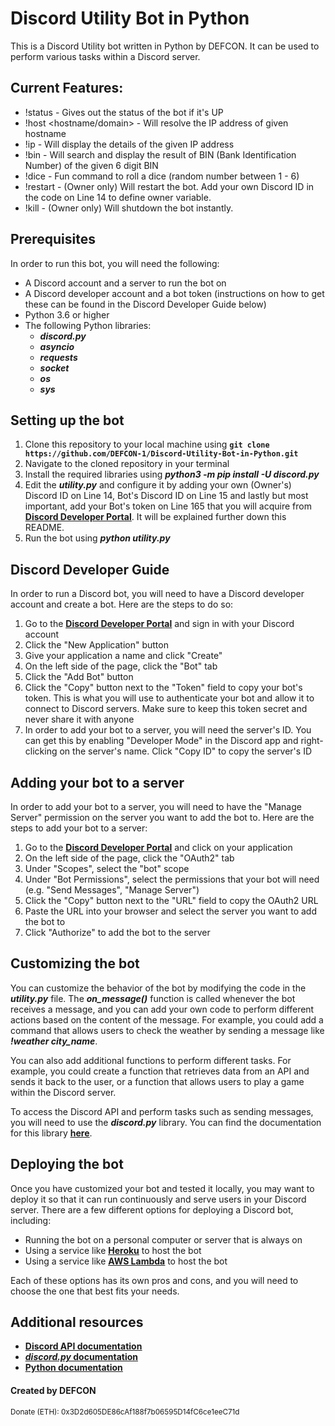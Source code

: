 # Discord Utility Bot in Python
This is a Discord Utility bot written in Python by DEFCON. It can be used to perform various tasks within a Discord server.

## Current Features:
* !status - Gives out the status of the bot if it's UP
* !host <hostname/domain> - Will resolve the IP address of given hostname
* !ip <IP address> - Will display the details of the given IP address
* !bin <number> - Will search and display the result of BIN (Bank Identification Number) of the given 6 digit BIN
* !dice - Fun command to roll a dice (random number between 1 - 6)
* !restart - (Owner only) Will restart the bot. Add your own Discord ID in the code on Line 14 to define owner variable.
* !kill - (Owner only) Will shutdown the bot instantly.
  
## Prerequisites
In order to run this bot, you will need the following:

* A Discord account and a server to run the bot on
* A Discord developer account and a bot token (instructions on how to get these can be found in the Discord Developer Guide below)
* Python 3.6 or higher
* The following Python libraries:
  - ***discord.py***
  - ***asyncio***
  - ***requests***
  - ***socket***
  - ***os***
  - ***sys***
  

## Setting up the bot
1. Clone this repository to your local machine using **``git clone https://github.com/DEFCON-1/Discord-Utility-Bot-in-Python.git``**
2. Navigate to the cloned repository in your terminal
3. Install the required libraries using ***python3 -m pip install -U discord.py***
4. Edit the ***utility.py*** and configure it by adding your own (Owner's) Discord ID on Line 14, Bot's Discord ID on Line 15 and lastly but most important, add your Bot's token on Line 165 that you will acquire from **<ins>[Discord Developer Portal](https://discord.com/developers/applications)</ins>**. It will be explained further down this README.
5. Run the bot using ***python utility.py***

## Discord Developer Guide
In order to run a Discord bot, you will need to have a Discord developer account and create a bot. Here are the steps to do so:

1. Go to the **<ins>[Discord Developer Portal](https://discord.com/developers/applications)</ins>** and sign in with your Discord account
2. Click the "New Application" button
3. Give your application a name and click "Create"
4. On the left side of the page, click the "Bot" tab
5. Click the "Add Bot" button
6. Click the "Copy" button next to the "Token" field to copy your bot's token. This is what you will use to authenticate your bot and allow it to connect to Discord servers. Make sure to keep this token secret and never share it with anyone
7. In order to add your bot to a server, you will need the server's ID. You can get this by enabling "Developer Mode" in the Discord app and right-clicking on the server's name. Click "Copy ID" to copy the server's ID

## Adding your bot to a server
In order to add your bot to a server, you will need to have the "Manage Server" permission on the server you want to add the bot to. Here are the steps to add your bot to a server:

1. Go to the **<ins>[Discord Developer Portal](https://discord.com/developers/applications)</ins>** and click on your application
2. On the left side of the page, click the "OAuth2" tab
3. Under "Scopes", select the "bot" scope
4. Under "Bot Permissions", select the permissions that your bot will need (e.g. "Send Messages", "Manage Server")
5. Click the "Copy" button next to the "URL" field to copy the OAuth2 URL
6. Paste the URL into your browser and select the server you want to add the bot to
7. Click "Authorize" to add the bot to the server

## Customizing the bot
You can customize the behavior of the bot by modifying the code in the ***utility.py*** file. The ***on_message()*** function is called whenever the bot receives a message, and you can add your own code to perform different actions based on the content of the message. For example, you could add a command that allows users to check the weather by sending a message like ***!weather city_name***.

You can also add additional functions to perform different tasks. For example, you could create a function that retrieves data from an API and sends it back to the user, or a function that allows users to play a game within the Discord server.

To access the Discord API and perform tasks such as sending messages, you will need to use the ***discord.py*** library. You can find the documentation for this library **<ins>[here](https://discordpy.readthedocs.io/en/latest/)</ins>**.

## Deploying the bot
Once you have customized your bot and tested it locally, you may want to deploy it so that it can run continuously and serve users in your Discord server. There are a few different options for deploying a Discord bot, including:

* Running the bot on a personal computer or server that is always on
* Using a service like **<ins>[Heroku](https://www.heroku.com/)</ins>** to host the bot
* Using a service like **<ins>[AWS Lambda](https://aws.amazon.com/lambda/)</ins>** to host the bot

Each of these options has its own pros and cons, and you will need to choose the one that best fits your needs.

## Additional resources

* **<ins>[Discord API documentation](https://discord.com/developers/docs/intro)</ins>**
* **<ins>[*discord.py* documentation](https://discordpy.readthedocs.io/en/latest/)</ins>**
* **<ins>[Python documentation](https://docs.python.org/)</ins>**

#### Created by DEFCON
<sub>Donate (ETH): 0x3D2d605DE86cAf188f7b06595D14fC6ce1eeC71d</sub>
